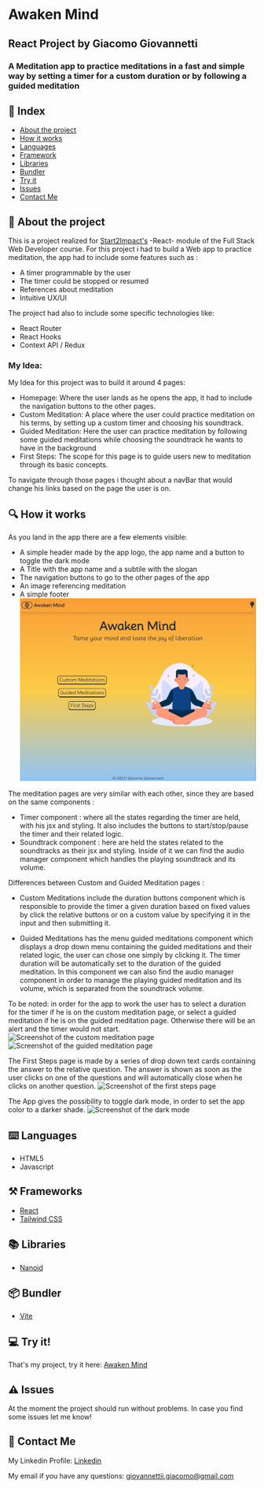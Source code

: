 # Awaken Mind

## React Project by Giacomo Giovannetti

### A Meditation app to practice meditations in a fast and simple way by setting a timer for a custom duration or by following a guided meditation

## :bookmark_tabs: Index

- [About the project](#floppy_disk-about-the-project)
- [How it works](#mag-how-it-works)
- [Languages](#keyboard-languages)
- [Framework](#hammer_and_pick-framework)
- [Libraries](#books-libraries)
- [Bundler](#package-bundler)
- [Try it](#computer-try-it)
- [Issues](#warning-issues)
- [Contact Me](#email-contact-me)

## :floppy_disk: About the project

This is a project realized for [Start2Impact's](https://www.start2impact.it/) -React- module of the Full Stack Web Developer course. For this project i had to build a Web app to practice meditation, the app had to include some features such as :

- A timer programmable by the user
- The timer could be stopped or resumed
- References about meditation
- Intuitive UX/UI

The project had also to include some specific technologies like:

- React Router
- React Hooks
- Context API / Redux

### My Idea:

My Idea for this project was to build it around 4 pages:

- Homepage: Where the user lands as he opens the app, it had to include the navigation buttons to the other pages.
- Custom Meditation: A place where the user could practice meditation on his terms, by setting up a custom timer and choosing his soundtrack.
- Guided Meditation: Here the user can practice meditation by following some guided meditations while choosing the soundtrack he wants to have in the background
- First Steps: The scope for this page is to guide users new to meditation through its basic concepts.

To navigate through those pages i thought about a navBar that would change his links based on the page the user is on.

## :mag: How it works

As you land in the app there are a few elements visible:

- A simple header made by the app logo, the app name and a button to toggle the dark mode
- A Title with the app name and a subtile with the slogan
- The navigation buttons to go to the other pages of the app
- An image referencing meditation
- A simple footer
  ![Screenshot of the homepage](src/assets/images/screenshots/homepage-light.jpg)

The meditation pages are very similar with each other, since they are based on the same components :

- Timer component : where all the states regarding the timer are held, with his jsx and styling. It also includes the buttons to start/stop/pause the timer and their related logic.
- Soundtrack component : here are held the states related to the soundtracks as their jsx and styling. Inside of it we can find the audio manager component which handles the playing soundtrack and its volume.

Differences between Custom and Guided Meditation pages :

- Custom Meditations include the duration buttons component which is responsible to provide the timer a given duration based on fixed values by click the relative buttons or on a custom value by specifying it in the input and then submitting it.

- Guided Meditations has the menu guided meditations component which displays a drop down menu containing the guided meditations and their related logic, the user can chose one simply by clicking it. The timer duration will be automatically set to the duration of the guided meditation. In this component we can also find the audio manager component in order to manage the playing guided meditation and its volume, which is separated from the soundtrack volume.

To be noted: in order for the app to work the user has to select a duration for the timer if he is on the custom meditation page, or select a guided meditation if he is on the guided meditation page. Otherwise there will be an alert and the timer would not start.
![Screenshot of the custom meditation page]() ![Screenshot of the guided meditation page]()

The First Steps page is made by a series of drop down text cards containing the answer to the relative question. The answer is shown as soon as the user clicks on one of the questions and will automatically close when he clicks on another question.
![Screenshot of the first steps page]()

The App gives the possibility to toggle dark mode, in order to set the app color to a darker shade.
![Screenshot of the dark mode]()

## :keyboard: Languages

- HTML5
- Javascript

## :hammer_and_pick: Frameworks

- [React](https://react.dev/)
- [Tailwind CSS](https://tailwindcss.com/)

## :books: Libraries

- [Nanoid](https://www.npmjs.com/package/nanoid)

## :package: Bundler

- [Vite](https://vitejs.dev/)

## :computer: Try it!

That's my project, try it here: [Awaken Mind](https://awaken-mind.netlify.app/)

## :warning: Issues

At the moment the project should run without problems. In case you find some issues let me know!

## :email: Contact Me

My Linkedin Profile: [Linkedin](https://www.linkedin.com/in/giacomogiovannetti/)

My email if you have any questions: giovannettii.giacomo@gmail.com
